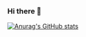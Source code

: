 ### Hi there 👋
[![Anurag's GitHub stats](https://github-readme-stats.vercel.app/api?username=vinricardo&theme=tokyonight)](https://github.com/vinricardo/github-readme-stats)

<!--
**vinricardo/vinricardo** is a ✨ _special_ ✨ repository because its `README.md` (this file) appears on your GitHub profile.

Here are some ideas to get you started:

- 🔭 I’m currently working on ...
- 🌱 I’m currently learning ...
- 👯 I’m looking to collaborate on ...
- 🤔 I’m looking for help with ...
- 💬 Ask me about ...
- 📫 How to reach me: ...
- 😄 Pronouns: ...
- ⚡ Fun fact: ...
-->
